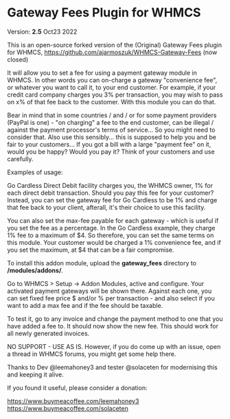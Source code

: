 # Gateway Fees Plugin for WHMCS

Version: **2.5** 
Oct23 2022

This is an open-source forked version of the (Original) Gateway Fees plugin for WHMCS, https://github.com/ajarmoszuk/WHMCS-Gateway-Fees (now closed)

It will allow you to set a fee for using a payment gateway module in WHMCS. In other words you can on-charge a gateway "convenience fee", or whatever you want to call it, to your end customer.  For example, if your credit card company charges you 3% per transaction, you may wish to pass on x% of that fee back to the customer.  With this module you can do that.  

Bear in mind that in some countries / and / or for some payment providers (PayPal is one) - "on charging" a fee to the end customer, can be illegal / against the payment processor's terms of service... So you might need to consider that.  Also use this sensibly... this is supposed to help you and be fair to your customers... If you got a bill with a large "payment fee" on it, would you be happy?  Would you pay it?  Think of your customers and use carefully.

Examples of usage:

Go Cardless Direct Debit facility charges you, the WHMCS owner, 1% for each direct debit transaction.  Should you pay this fee for your customer?  Instead, you can set the gateway fee for Go Cardless to be 1% and charge that fee back to your client, afterall, it's their choice to use this facility. 

You can also set the max-fee payable for each gateway - which is useful if you set the fee as a percentage.  In the Go Cardless example, they charge 1% fee to a maximum of $4.  So therefore, you can set the same terms on this module.  Your customer would be charged a 1% convenience fee, and if you set the maximum, at $4 that can be a fair compromise.

To install this addon module, upload the **gateway_fees** directory to **/modules/addons/**.

Go to WHMCS > Setup -> Addon Modules, active and configure. Your activated payment gateways will be shown there. Against each one, you can set fixed fee price $ and/or % per transaction - and also select if you want to add a max fee and if the fee should be taxable.

To test it, go to any invoice and change the payment method to one that you have added a fee to.  It should now show the new fee.
This should work for all newly generated invoices.

NO SUPPORT - USE AS IS.  However, if you do come up with an issue, open a thread in WHMCS forums, you might get some help there.

Thanks to Dev @leemahoney3 and tester @solaceten for modernising this and keeping it alive.  

If you found it useful, please consider a donation:

https://www.buymeacoffee.com/leemahoney3
https://www.buymeacoffee.com/solaceten


